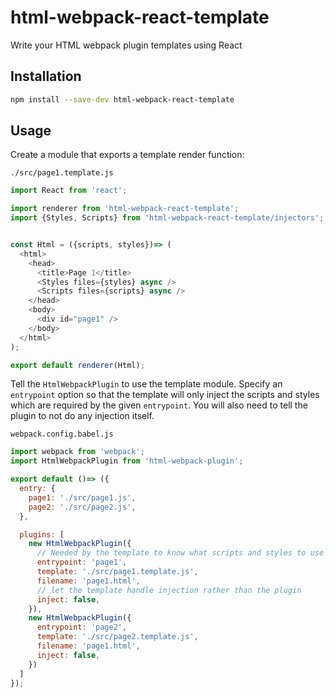 # html-webpack-react-template
Write your HTML webpack plugin templates using React


## Installation
```bash
npm install --save-dev html-webpack-react-template
```


## Usage

Create a module that exports a template render function:

`./src/page1.template.js`
```javascript
import React from 'react';

import renderer from 'html-webpack-react-template';
import {Styles, Scripts} from 'html-webpack-react-template/injectors';


const Html = ({scripts, styles})=> (
  <html>
    <head>
      <title>Page 1</title>
      <Styles files={styles} async />
      <Scripts files={scripts} async />
    </head>
    <body>
      <div id="page1" />
    </body>
  </html>
);

export default renderer(Html);
```

Tell the `HtmlWebpackPlugin` to use the template module.
Specify an `entrypoint` option so that the template will only inject
the scripts and styles which are required by the given `entrypoint`.
You will also need to tell the plugin to not do any injection itself.


`webpack.config.babel.js`
```javascript
import webpack from 'webpack';
import HtmlWebpackPlugin from 'html-webpack-plugin';

export default ()=> ({
  entry: {
    page1: './src/page1.js',
    page2: './src/page2.js',
  },

  plugins: [
    new HtmlWebpackPlugin({
      // Needed by the template to know what scripts and styles to use
      entrypoint: 'page1',
      template: './src/page1.template.js',
      filename: 'page1.html',
      // let the template handle injection rather than the plugin
      inject: false,
    }),
    new HtmlWebpackPlugin({
      entrypoint: 'page2',
      template: './src/page2.template.js',
      filename: 'page1.html',
      inject: false,
    })
  ]
});
```
